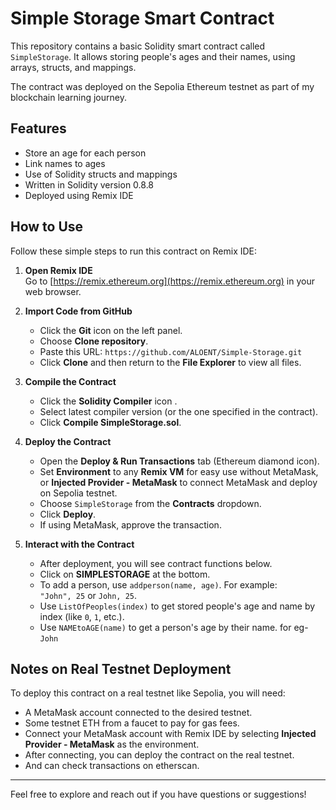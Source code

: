 # Simple Storage Smart Contract

This repository contains a basic Solidity smart contract called `SimpleStorage`. It allows storing people's ages and their names, using arrays, structs, and mappings.

The contract was deployed on the Sepolia Ethereum testnet as part of my blockchain learning journey.

## Features

- Store an age for each person
- Link names to ages
- Use of Solidity structs and mappings
- Written in Solidity version 0.8.8
- Deployed using Remix IDE

## How to Use

Follow these simple steps to run this contract on Remix IDE:

1. **Open Remix IDE**  
   Go to [https://remix.ethereum.org](https://remix.ethereum.org) in your web browser.

2. **Import Code from GitHub**  
   - Click the **Git** icon on the left panel.  
   - Choose **Clone repository**.  
   - Paste this URL: `https://github.com/ALOENT/Simple-Storage.git`  
   - Click **Clone** and then return to the **File Explorer** to view all files.

3. **Compile the Contract**  
   - Click the **Solidity Compiler** icon .  
   - Select latest compiler version (or the one specified in the contract).  
   - Click **Compile SimpleStorage.sol**.

4. **Deploy the Contract**  
   - Open the **Deploy & Run Transactions** tab (Ethereum diamond icon).  
   - Set **Environment** to any **Remix VM** for easy use without MetaMask, or **Injected Provider - MetaMask** to connect MetaMask and deploy on Sepolia testnet.
   - Choose `SimpleStorage` from the **Contracts** dropdown.  
   - Click **Deploy**.  
   - If using MetaMask, approve the transaction.

5. **Interact with the Contract**  
   - After deployment, you will see contract functions below.
   - Click on **SIMPLESTORAGE** at the bottom. 
   - To add a person, use `addperson(name, age)`. For example:  
     `"John", 25` or `John, 25`. 
   - Use `ListOfPeoples(index)` to get stored people's age and name by index (like `0`, `1`, etc.).  
   - Use `NAMEtoAGE(name)` to get a person's age by their name. for eg- `John` 

## Notes on Real Testnet Deployment

To deploy this contract on a real testnet like Sepolia, you will need:  
- A MetaMask account connected to the desired testnet.  
- Some testnet ETH from a faucet to pay for gas fees.  
- Connect your MetaMask account with Remix IDE by selecting **Injected Provider - MetaMask** as the environment.  
- After connecting, you can deploy the contract on the real testnet.
- And can check transactions on etherscan. 

---

Feel free to explore and reach out if you have questions or suggestions!
